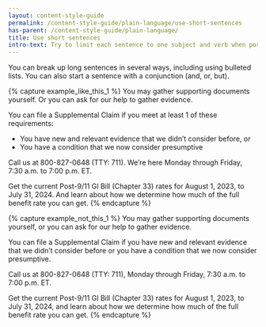 ```yaml
---
layout: content-style-guide
permalink: /content-style-guide/plain-language/use-short-sentences
has-parent: /content-style-guide/plain-language/
title: Use short sentences
intro-text: Try to limit each sentence to one subject and verb when possible. 
---
```


You can break up long sentences in several ways, including using bulleted lists. You can also start a sentence with a conjunction (and, or, but).

{% capture example_like_this_1 %}
You may gather supporting documents yourself. Or you can ask for our help to gather evidence.

You can file a Supplemental Claim if you meet at least 1 of these requirements:
<ul>
  <li>You have new and relevant evidence that we didn’t consider before, or</li>
  <li>You have a condition that we now consider presumptive</li>
</ul>

Call us at 800-827-0648 (TTY: 711). We’re here Monday through Friday, 7:30 a.m. to 7:00 p.m. ET.

Get the current Post-9/11 GI Bill (Chapter 33) rates for August 1, 2023, to July 31, 2024. And learn about how we determine how much of the full benefit rate you can get.
{% endcapture %}

{% capture example_not_this_1 %}
You may gather supporting documents yourself, or you can ask for our help to gather evidence.

You can file a Supplemental Claim if you have new and relevant evidence that we didn’t consider before or you have a condition that we now consider presumptive.

Call us at 800-827-0648 (TTY: 711), Monday through Friday, 7:30 a.m. to 7:00 p.m. ET.

Get the current Post-9/11 GI Bill (Chapter 33) rates for August 1, 2023, to July 31, 2024, and learn about how we determine how much of the full benefit rate you can get.
{% endcapture %}
